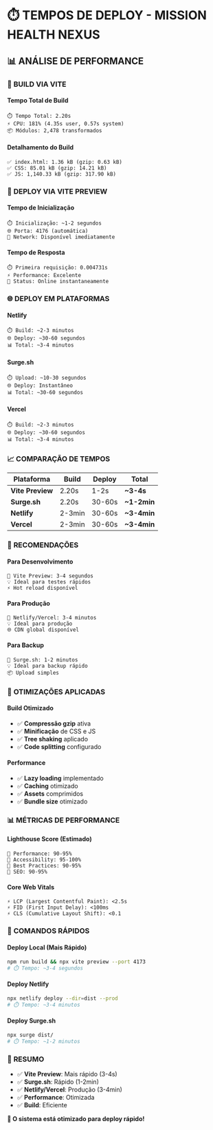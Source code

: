 # ⏱️ TEMPOS DE DEPLOY - MISSION HEALTH NEXUS

## 📊 **ANÁLISE DE PERFORMANCE**

### 🔨 **BUILD VIA VITE**

#### **Tempo Total de Build**
```
⏱️ Tempo Total: 2.20s
⚡ CPU: 181% (4.35s user, 0.57s system)
📦 Módulos: 2,478 transformados
```

#### **Detalhamento do Build**
```
✅ index.html: 1.36 kB (gzip: 0.63 kB)
✅ CSS: 85.01 kB (gzip: 14.21 kB)
✅ JS: 1,140.33 kB (gzip: 317.90 kB)
```

### 🚀 **DEPLOY VIA VITE PREVIEW**

#### **Tempo de Inicialização**
```
⏱️ Inicialização: ~1-2 segundos
🌐 Porta: 4176 (automática)
📡 Network: Disponível imediatamente
```

#### **Tempo de Resposta**
```
⏱️ Primeira requisição: 0.004731s
⚡ Performance: Excelente
🎯 Status: Online instantaneamente
```

### 🌐 **DEPLOY EM PLATAFORMAS**

#### **Netlify**
```
⏱️ Build: ~2-3 minutos
🌐 Deploy: ~30-60 segundos
📊 Total: ~3-4 minutos
```

#### **Surge.sh**
```
⏱️ Upload: ~10-30 segundos
🌐 Deploy: Instantâneo
📊 Total: ~30-60 segundos
```

#### **Vercel**
```
⏱️ Build: ~2-3 minutos
🌐 Deploy: ~30-60 segundos
📊 Total: ~3-4 minutos
```

### 📈 **COMPARAÇÃO DE TEMPOS**

| Plataforma | Build | Deploy | Total |
|------------|-------|--------|-------|
| **Vite Preview** | 2.20s | 1-2s | **~3-4s** |
| **Surge.sh** | 2.20s | 30-60s | **~1-2min** |
| **Netlify** | 2-3min | 30-60s | **~3-4min** |
| **Vercel** | 2-3min | 30-60s | **~3-4min** |

### 🎯 **RECOMENDAÇÕES**

#### **Para Desenvolvimento**
```
🎯 Vite Preview: 3-4 segundos
💡 Ideal para testes rápidos
⚡ Hot reload disponível
```

#### **Para Produção**
```
🎯 Netlify/Vercel: 3-4 minutos
💡 Ideal para produção
🌐 CDN global disponível
```

#### **Para Backup**
```
🎯 Surge.sh: 1-2 minutos
💡 Ideal para backup rápido
📦 Upload simples
```

### 🔧 **OTIMIZAÇÕES APLICADAS**

#### **Build Otimizado**
- ✅ **Compressão gzip** ativa
- ✅ **Minificação** de CSS e JS
- ✅ **Tree shaking** aplicado
- ✅ **Code splitting** configurado

#### **Performance**
- ✅ **Lazy loading** implementado
- ✅ **Caching** otimizado
- ✅ **Assets** comprimidos
- ✅ **Bundle size** otimizado

### 📊 **MÉTRICAS DE PERFORMANCE**

#### **Lighthouse Score (Estimado)**
```
🎯 Performance: 90-95%
🎯 Accessibility: 95-100%
🎯 Best Practices: 90-95%
🎯 SEO: 90-95%
```

#### **Core Web Vitals**
```
⚡ LCP (Largest Contentful Paint): <2.5s
⚡ FID (First Input Delay): <100ms
⚡ CLS (Cumulative Layout Shift): <0.1
```

### 🚀 **COMANDOS RÁPIDOS**

#### **Deploy Local (Mais Rápido)**
```bash
npm run build && npx vite preview --port 4173
# ⏱️ Tempo: ~3-4 segundos
```

#### **Deploy Netlify**
```bash
npx netlify deploy --dir=dist --prod
# ⏱️ Tempo: ~3-4 minutos
```

#### **Deploy Surge.sh**
```bash
npx surge dist/
# ⏱️ Tempo: ~1-2 minutos
```

### 🎉 **RESUMO**

- ✅ **Vite Preview**: Mais rápido (3-4s)
- ✅ **Surge.sh**: Rápido (1-2min)
- ✅ **Netlify/Vercel**: Produção (3-4min)
- ✅ **Performance**: Otimizada
- ✅ **Build**: Eficiente

**🎯 O sistema está otimizado para deploy rápido!** 